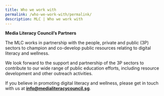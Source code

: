 ```yaml
---
title: Who we work with
permalink: /who-we-work-with/permalink/
description: MLC | Who we work with
---
```

**Media Literacy Council’s Partners**

The MLC works in partnership with the people, private and public (3P) sectors to champion and co-develop public resources relating to digital literacy and wellness.  
  
We look forward to the support and partnership of the 3P sectors to contribute to our wide range of public education efforts, including resource development and other outreach activities.  
  
If you believe in promoting digital literacy and wellness, please get in touch with us at **[info@medialiteracycouncil.sg](mailto:info@medialiteracycouncil.sg)**.